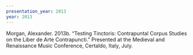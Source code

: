 ```yaml
---
presentation_year: 2013
year: 2013
---
```


Morgan, Alexander. 2013b. “Testing Tinctoris: Contrapuntal Corpus Studies on the Liber de Arte Contrapuncti.” Presented at the Medieval and Renaissance Music Conference, Certaldo, Italy, July.